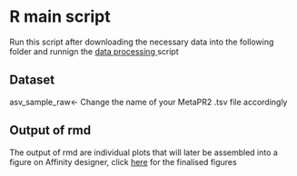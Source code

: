 # R main script
Run this script after downloading the necessary data into the following folder and runnign the [data processing ](https://github.com/chinnyy/FYP_Project/tree/main/R_processing) script 

## Dataset
asv_sample_raw<- Change the name of your MetaPR2 .tsv file accordingly

## Output of rmd
The output of rmd are individual plots that will later be assembled into a figure on Affinity designer, click [here](https://github.com/chinnyy/FYP_Project/tree/main/PLOTS/R_final) for the finalised figures 
